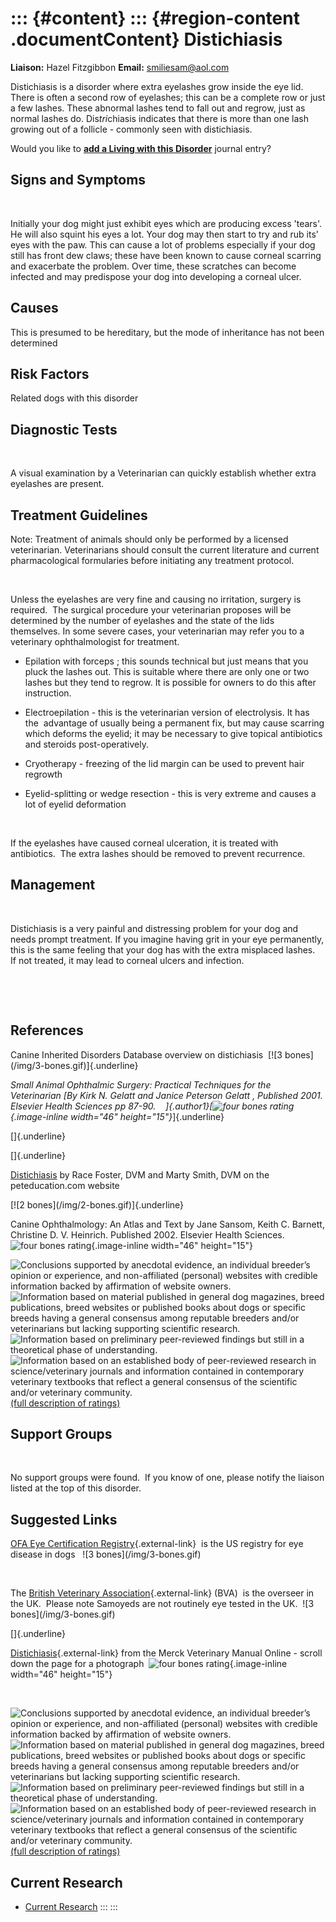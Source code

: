 ::: {#content}
::: {#region-content .documentContent}
Distichiasis
============

**Liaison:** Hazel Fitzgibbon **Email:** <smiliesam@aol.com>

<div>

Distichiasis is a disorder where extra eyelashes grow inside the eye
lid.  There is often a second row of eyelashes; this can be a complete
row or just a few lashes. These abnormal lashes tend to fall out and
regrow, just as normal lashes do. Dis*tri*chiasis indicates that there
is more than one lash growing out of a follicle - commonly seen with
distichiasis.

</div>

Would you like to **[add a Living with this
Disorder](distichiasis/addliving_form.html)** journal entry?

Signs and Symptoms
------------------

 

Initially your dog might just exhibit eyes which are producing excess
\'tears\'. He will also squint his eyes a lot. Your dog may then start
to try and rub its' eyes with the paw. This can cause a lot of problems
especially if your dog still has front dew claws; these have been known
to cause corneal scarring and exacerbate the problem. Over time, these
scratches can become infected and may predispose your dog into
developing a corneal ulcer.

Causes
------

This is presumed to be hereditary, but the mode of inheritance has not
been determined

Risk Factors
------------

Related dogs with this disorder

Diagnostic Tests
----------------

 

A visual examination by a Veterinarian can quickly establish whether
extra eyelashes are present.

Treatment Guidelines
--------------------

Note: Treatment of animals should only be performed by a licensed
veterinarian. Veterinarians should consult the current literature and
current pharmacological formularies before initiating any treatment
protocol.

 

Unless the eyelashes are very fine and causing no irritation, surgery is
required.  The surgical procedure your veterinarian proposes will be
determined by the number of eyelashes and the state of the lids
themselves. In some severe cases, your veterinarian may refer you to a
veterinary ophthalmologist for treatment.

-   Epilation with forceps ; this sounds technical but just means that
    you pluck the lashes out. This is suitable where there are only one
    or two lashes but they tend to regrow. It is possible for owners to
    do this after instruction.

-   Electroepilation - this is the veterinarian version of electrolysis.
    It has the  advantage of usually being a permanent fix, but may
    cause scarring which deforms the eyelid; it may be necessary to give
    topical antibiotics and steroids post-operatively.

-   Cryotherapy - freezing of the lid margin can be used to prevent hair
    regrowth

-   Eyelid-splitting or wedge resection - this is very extreme and
    causes a lot of eyelid deformation

 

If the eyelashes have caused corneal ulceration, it is treated with
antibiotics.  The extra lashes should be removed to prevent recurrence.

Management
----------

 

Distichiasis is a very painful and distressing problem for your dog and
needs prompt treatment. If you imagine having grit in your eye
permanently, this is the same feeling that your dog has with the extra
misplaced lashes.  If not treated, it may lead to corneal ulcers and
infection.

 

 

References
----------

Canine Inherited Disorders Database overview on distichiasis  [!\[3
bones\](/img/3-bones.gif)]{.underline}

*Small Animal Ophthalmic Surgery: Practical Techniques for the
Veterinarian *[By Kirk N. Gelatt and Janice Peterson Gelatt , Published
2001.  Elsevier Health Sciences pp 87-90.    ]{.author1}[*![four bones
rating](images/disorder-images/4-bones.gif/image_large.png){.image-inline
width="46" height="15"}*]{.underline}

[]{.underline}

[]{.underline}

[Distichiasis](http://www.peteducation.com/article.cfm?cls=2&cat=1607&articleid=420 "external-link")
by Race Foster, DVM and Marty Smith, DVM on the peteducation.com
website 

[!\[2 bones\](/img/2-bones.gif)]{.underline}  

Canine Ophthalmology: An Atlas and Text by Jane Sansom, Keith C.
Barnett, Christine D. V. Heinrich. Published 2002. Elsevier Health
Sciences.  ![four bones
rating](images/disorder-images/4-bones.gif/image_large.png){.image-inline
width="46" height="15"}

<div>

![](distichiasis/bone.gif "Conclusions supported by anecdotal evidence, an individual breeder’s opinion or experience, and non-affiliated (personal) websites with credible information backed by affirmation of website owners.")
![](distichiasis/2-bones.gif "Information based on material published in general dog magazines, breed publications, breed websites or published books about dogs or specific breeds  having a general consensus among reputable breeders and/or veterinarians but lacking supporting scientific research.")
![](distichiasis/3-bones.gif "Information based on preliminary peer-reviewed findings but still in a theoretical phase of understanding.")
![](distichiasis/4-bones.gif "Information based on an established body of peer-reviewed research in science/veterinary journals and information contained in contemporary veterinary textbooks that reflect a general consensus of the scientific and/or veterinary community.")
[(full description of ratings)](ratings-what-do-they-mean.html)

</div>

Support Groups
--------------

 

No support groups were found.  If you know of one, please notify the
liaison listed at the top of this disorder.

Suggested Links
---------------

[OFA Eye Certification
Registry](http://www.offa.org/eye_overview.html){.external-link}  is the
US registry for eye disease in dogs   !\[3 bones\](/img/3-bones.gif)

 

The [British Veterinary
Association](https://www.bva.co.uk/Canine-Health-Schemes/Eye-scheme/){.external-link}
(BVA)  is the overseer in the UK.  Please note Samoyeds are not
routinely eye tested in the UK.  !\[3 bones\](/img/3-bones.gif)

[]{.underline}

[Distichiasis](http://www.merckvetmanual.com/mvm/eye_and_ear/ophthalmology/eyelids.html?qt=distichiasis&alt=sh){.external-link}
from the Merck Veterinary Manual Online - scroll down the page for a
photograph  ![four bones
rating](images/disorder-images/4-bones.gif/image_large.png){.image-inline
width="46" height="15"}

 [](http://www.vmdb.org/cerf.html "external-link")

<div>

![](distichiasis/bone.gif "Conclusions supported by anecdotal evidence, an individual breeder’s opinion or experience, and non-affiliated (personal) websites with credible information backed by affirmation of website owners.")
![](distichiasis/2-bones.gif "Information based on material published in general dog magazines, breed publications, breed websites or published books about dogs or specific breeds  having a general consensus among reputable breeders and/or veterinarians but lacking supporting scientific research.")
![](distichiasis/3-bones.gif "Information based on preliminary peer-reviewed findings but still in a theoretical phase of understanding.")
![](distichiasis/4-bones.gif "Information based on an established body of peer-reviewed research in science/veterinary journals and information contained in contemporary veterinary textbooks that reflect a general consensus of the scientific and/or veterinary community.")
[(full description of ratings)](ratings-what-do-they-mean.html)

</div>

Current Research
----------------

-   [Current Research](distichiasis/current-research.html)
:::
:::
